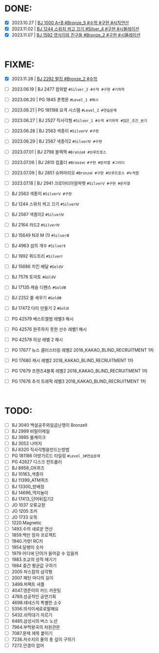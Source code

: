 <!-- Solved -->

# DONE:

- [x] 2023.10.27 | [BJ 1000 A+B #Bronze_5 #수학 #구현 #사칙연산](Problem\Solved\Baekjoon\Bronze\5\BJ_1000\question.md)
- [x] 2023.11.02 | [BJ 1244 스위치 켜고 끄기 #Silver_4 #구현 #시뮬레이션](Problem\Solved\Baekjoon\Silver\4\BJ_1244\question.md)
- [x] 2023.11.07 | [BJ 1592 영식이와 친구들 #Bronze_2 #구현 #시뮬레이션](Problem\Solved\Baekjoon\Bronze\2\BJ_1592\question.md)

<br />

<!-- Failed -->

# FIXME:

- [x] 2023.11.28 | [BJ 2292 벌집 #Bronze_2 #수학](Problem\Failed\Baekjoon\Bronze\2\BJ_2292\question.md)
- [ ] 2023.06.19 | BJ 2477 참외밭 `#Silver_2 #수학 #구현 #기하학`
- [ ] 2023.06.20 | PG 1845 폰켓몬 `#Level_1 #해시`

- [ ] 2023.06.21 | PG 181188 요격 시스템 `#Level_2 #연습문제`
- [ ] 2023.06.27 | BJ 2527 직사각형 `#Silver_1 #수학 #기하학 #많은_조건_분기`
- [ ] 2023.06.28 | BJ 2563 색종이 `#SilverⅤ #구현`
- [ ] 2023.06.29 | BJ 2567 색종이2 `#SilverⅣ #구현`
- [ ] 2023.07.01 | BJ 2798 블랙잭 `#BronzeⅡ #브루트포스`
- [ ] 2023.07.06 | BJ 2810 컵홀더 `#BronzeⅠ #구현 #문자열 #그리디`
- [ ] 2023.07.09 | BJ 2851 슈퍼마리오 `#BronzeⅠ #구현 #브루트포스 #누적합`
- [ ] 2023.07.18 | BJ 2941 크로아티아알파벳 `#SilverⅤ #구현 #문자열`
- [ ] BJ 2563 색종이 `#SilverⅤ #구현`
- [ ] BJ 1244 스위치 켜고 끄기 `#SilverⅣ`
- [ ] BJ 2567 색종이2 `#SilverⅣ`
- [ ] BJ 2164 카드2 `#SilverⅣ`
- [ ] BJ 15649 N과 M (1) `#SilverⅢ`
- [ ] BJ 4963 섬의 개수 `#SilverⅡ`
- [ ] BJ 1992 쿼드트리 `#SilverⅠ`
- [ ] BJ 15686 치킨 배달 `#GoldⅤ`
- [ ] BJ 7576 토마토 `#GoldⅤ`
- [ ] BJ 17135 캐슬 디펜스 `#GoldⅢ`
- [ ] BJ 2252 줄 세우기 `#GoldⅢ`
- [ ] BJ 17472 다리 만들기 2 `#GoldⅠ`
- [ ] PG 42579 베스트앨범 레벨3 해시
- [ ] PG 42576 완주하지 못한 선수 레벨1 해시
- [ ] PG 42578 의상 레벨 2 해시
- [ ] PG 17677 뉴스 클러스터링 레벨2 2018_KAKAO_BLIND_RECRUITMENT 1차
- [ ] PG 17680 캐시 레벨2 2018_KAKAO_BLIND_RECRUITMENT 1차
- [ ] PG 17679 프렌즈4블록 레벨2 2018_KAKAO_BLIND_RECRUITMENT 1차
- [ ] PG 17676 추석 트래픽 레벨3 2018_KAKAO_BLIND_RECRUITMENT 1차

<br />

<!-- Unsolved -->

# TODO:

- [ ] BJ 3040 백설공주와일곱난쟁이 BronzeⅡ
- [ ] BJ 2999 비밀이메일
- [ ] BJ 3985 롤케이크
- [ ] BJ 3052 나머지
- [ ] BJ 8320 직사각형을만드는방법
- [ ] PG 181186 아방가르드 타일링 `#Level_3#연습문제`
- [ ] PG 42627 디스크 컨트롤러
- [ ] BJ 8958_OX퀴즈
- [ ] BJ 10163\_색종이
- [ ] BJ 11399_ATM퀴즈
- [ ] BJ 13300\_방배정
- [ ] BJ 14696\_딱지놀이
- [ ] BJ 17413\_단어뒤집기2
- [ ] JO 1037 오류교정
- [ ] JO 1205 조커
- [ ] JO 1733 오목
- [ ] 1220.Magnetic
- [ ] 1493.수의 새로운 연산
- [ ] 1859.백만 장자 프로젝트
- [ ] 1940.가랏! RC카
- [ ] 1954.달팽이 숫자
- [ ] 1979 어디에 단어가 들어갈 수 있을까
- [ ] 1983.조교의 성적 매기기
- [ ] 1984 중간 평균값 구하기
- [ ] 2005 파스칼의 삼각형
- [ ] 2007 패턴 마디의 길이
- [ ] 3499.퍼펙트 셔플
- [ ] 4047.영준이의 카드 카운팅
- [ ] 4789.성공적인 공연기획
- [ ] 4698.테네스의 특별한 소수
- [ ] 5356.의석이세로로말해요
- [ ] 5432.쇠막대기 자르기
- [ ] 6485.삼성시의 버스 노선
- [ ] 7964.부먹왕국의 차원관문
- [ ] 7087.문제 제목 붙이기
- [ ] 7236.저수지의 물의 총 깊이 구하기
- [ ] 7272.안경이 없어

<br />
